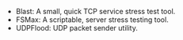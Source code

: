 - Blast: A small, quick TCP service stress test tool.
- FSMax: A scriptable, server stress testing tool.
- UDPFlood: UDP packet sender utility.
